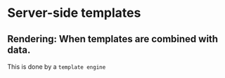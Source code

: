 # Server-side templates

## Rendering: When templates are combined with data.
This is done by a `template engine` 
